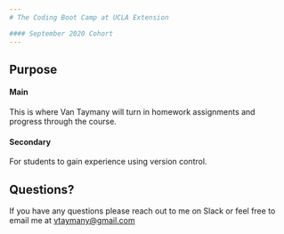 ```yaml
---
# The Coding Boot Camp at UCLA Extension

#### September 2020 Cohort
---
```


## Purpose

#### Main

This is where Van Taymany will turn in homework assignments and progress through the course.

#### Secondary

For students to gain experience using version control.


## Questions?

If you have any questions please reach out to me on Slack or feel free to email me at vtaymany@gmail.com
